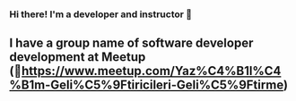 ### Hi there! I'm a developer and instructor 👋
## I have a group name of software developer development at Meetup (🔗https://www.meetup.com/Yaz%C4%B1l%C4%B1m-Geli%C5%9Ftiricileri-Geli%C5%9Ftirme)

<!--
**mollamehmetoglu/mollamehmetoglu** is a ✨ _special_ ✨ repository because its `README.md` (this file) appears on your GitHub profile.

Here are some ideas to get you started:

- 🔭 I’m currently working on ...
- 🌱 I’m currently learning ...
- 👯 I’m looking to collaborate on ...
- 🤔 I’m looking for help with ...
- 💬 Ask me about ...
- 📫 How to reach me: ...
- 😄 Pronouns: ...
- ⚡ Fun fact: ...
-->
